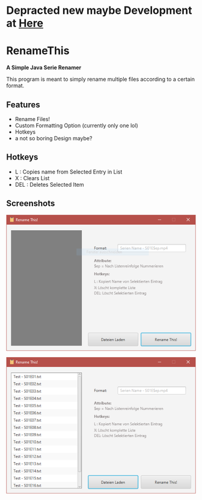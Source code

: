 # Depracted new maybe Development at [Here](https://github.com/InteractiveNinja/RenameThisMaven)


# RenameThis
**A Simple Java Serie Renamer**

This program is meant to simply rename multiple files according to a certain format.

## Features

* Rename Files!
* Custom Formatting Option (currently only one lol)
* Hotkeys
* a not so boring Design maybe?


## Hotkeys 


* L : Copies name from Selected Entry in List
* X : Clears List
* DEL : Deletes Selected Item

## Screenshots

![Screenshot from the Programmm without Files loaded](/screenshots/sc1.PNG)

![Screenshot from the Programmm with Files loaded](/screenshots/sc2.PNG)
